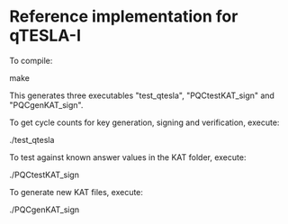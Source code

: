 # Reference implementation for qTESLA-I

To compile:

make

This generates three executables "test\_qtesla", "PQCtestKAT\_sign" and "PQCgenKAT\_sign".

To get cycle counts for key generation, signing and verification, execute:

./test\_qtesla

To test against known answer values in the KAT folder, execute:

./PQCtestKAT\_sign

To generate new KAT files, execute:

./PQCgenKAT\_sign



